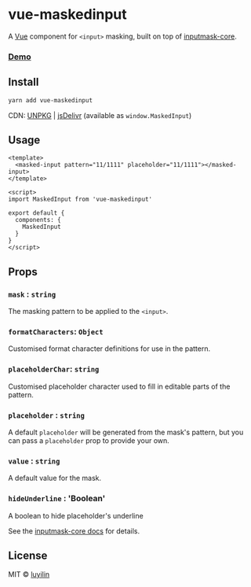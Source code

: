 # vue-maskedinput

A [Vue](https://vuefe.cn/) component for `<input>` masking, built on top of [inputmask-core](https://github.com/insin/inputmask-core).

### [Demo](https://luyilin.github.io/vue-maskedinput/example/dist/index)

## Install

```bash
yarn add vue-maskedinput
```

CDN: [UNPKG](https://unpkg.com/vue-maskedinput/) | [jsDelivr](https://cdn.jsdelivr.net/npm/vue-maskedinput/) (available as `window.MaskedInput`)

## Usage

```vue
<template>
  <masked-input pattern="11/1111" placeholder="11/1111"></masked-input>
</template>

<script>
import MaskedInput from 'vue-maskedinput'

export default {
  components: {
    MaskedInput
  }
}
</script>
```

## Props

### `mask` : `string`
The masking pattern to be applied to the `<input>`.

### `formatCharacters`: `Object`
Customised format character definitions for use in the pattern.

### `placeholderChar`: `string`
Customised placeholder character used to fill in editable parts of the pattern.

### `placeholder` : `string`
A default `placeholder` will be generated from the mask's pattern, but you can pass a `placeholder` prop to provide your own.

### `value` : `string`
A default value for the mask.

### `hideUnderline` : 'Boolean'
A boolean to hide placeholder's underline

See the [inputmask-core docs](https://github.com/insin/inputmask-core#placeholderchar--string) for details.

## License

MIT &copy; [luyilin](https://github.com/luyilin)
